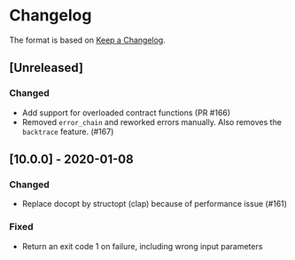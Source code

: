 # Changelog

The format is based on [Keep a Changelog].

[Keep a Changelog]: http://keepachangelog.com/en/1.0.0/

## [Unreleased]
### Changed
- Add support for overloaded contract functions (PR #166)
- Removed `error_chain` and reworked errors manually. Also removes the `backtrace` feature. (#167)

## [10.0.0] - 2020-01-08
### Changed
- Replace docopt by structopt (clap) because of performance issue (#161)
### Fixed
- Return an exit code 1 on failure, including wrong input parameters
